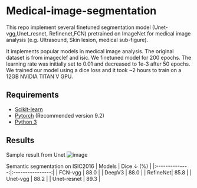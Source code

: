 # Medical-image-segmentation
This repo implement several finetuned segmentation model (Unet-vgg,Unet_resnet, Refinenet,FCN) pretrained on ImageNet for medical image analysis (e.g. Ultrasound, Skin lesion, medical sub-figure). 

It implements popular models in medical image analysis.  The original dataset is from imageclef and isic. We finetuned model for 200 epochs. The learning rate was initially set to 0.01 and decreased to 1e-3 after 50 epochs. We trained our model using a dice loss and it took ~2 hours to train on  a 12GB NVIDIA TITAN V GPU. 

## Requirements
- [Scikit-learn](http://scikit-learn.org/stable/)
- [Pytorch](https://pytorch.org/) (Recommended version 9.2)
- [Python 3](https://www.python.org/)

## Results
Sample result from Unet
![image](https://github.com/FredericChai/Medical-image-segmentation/blob/main/Medical_Image_Segmentation/sample/2.png)

Semantic segmentation on ISIC2016
|     Models     | Dice ↓ (%) |
|:--------------:|:----------------:|
| FCN-vgg |  88.0    |
| DeepV3 |  88.0    |
| RefineNet| 85.8  |
| Unet-vgg |  88.2 |
| Unet-resnet  |  89.3 |
